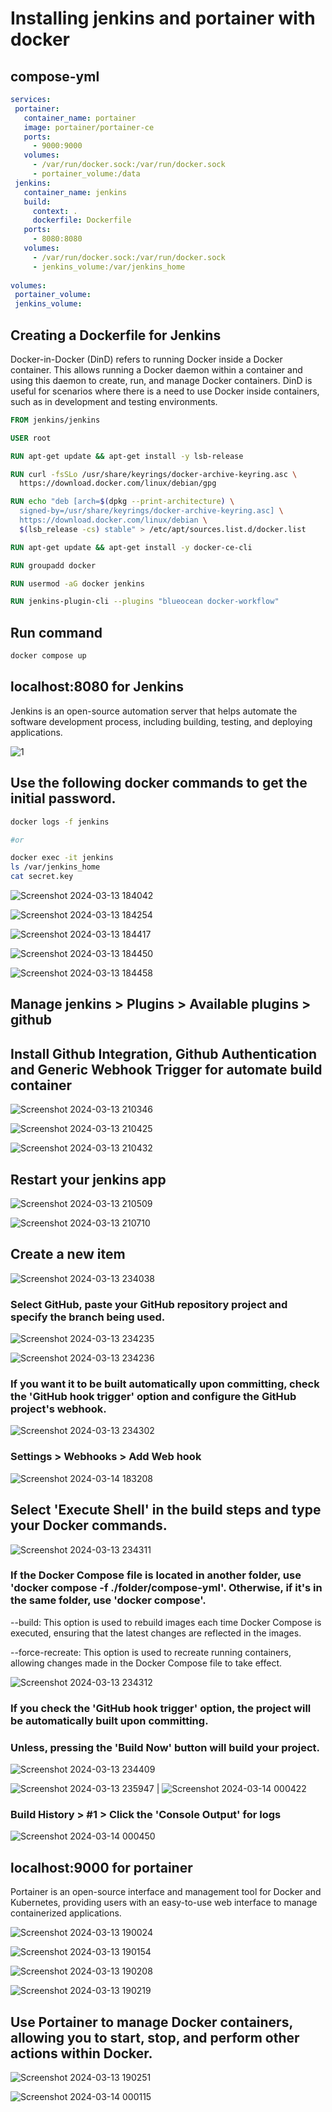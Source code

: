 
# Installing jenkins and portainer with docker

## compose-yml 
 ```yml
services:
  portainer:
    container_name: portainer
    image: portainer/portainer-ce
    ports:
      - 9000:9000
    volumes:
      - /var/run/docker.sock:/var/run/docker.sock
      - portainer_volume:/data
  jenkins:
    container_name: jenkins
    build:
      context: .
      dockerfile: Dockerfile
    ports:
      - 8080:8080
    volumes:
      - /var/run/docker.sock:/var/run/docker.sock
      - jenkins_volume:/var/jenkins_home
   
volumes:
  portainer_volume:
  jenkins_volume:
 
```
## Creating a Dockerfile for Jenkins
Docker-in-Docker (DinD) refers to running Docker inside a Docker container. This allows running a Docker daemon within a container and using this daemon to create, run, and manage Docker containers. DinD is useful for scenarios where there is a need to use Docker inside containers, such as in development and testing environments.
```dockerfile
FROM jenkins/jenkins 

USER root

RUN apt-get update && apt-get install -y lsb-release

RUN curl -fsSLo /usr/share/keyrings/docker-archive-keyring.asc \
  https://download.docker.com/linux/debian/gpg

RUN echo "deb [arch=$(dpkg --print-architecture) \
  signed-by=/usr/share/keyrings/docker-archive-keyring.asc] \
  https://download.docker.com/linux/debian \
  $(lsb_release -cs) stable" > /etc/apt/sources.list.d/docker.list

RUN apt-get update && apt-get install -y docker-ce-cli

RUN groupadd docker

RUN usermod -aG docker jenkins

RUN jenkins-plugin-cli --plugins "blueocean docker-workflow"
```
## Run command
```bash
docker compose up
```

## localhost:8080 for Jenkins
Jenkins is an open-source automation server that helps automate the software development process, including building, testing, and deploying applications.

![1](https://github.com/mstf-yalcin/docker-portainer-jenkins/assets/83976212/4d909e3e-907d-477c-bf8e-81cccdbcb194)



## Use the following docker commands to get the initial password.
```bash
docker logs -f jenkins

#or

docker exec -it jenkins
ls /var/jenkins_home
cat secret.key
```


![Screenshot 2024-03-13 184042](https://github.com/mstf-yalcin/docker-portainer-jenkins/assets/83976212/64fcd030-58b9-4765-8540-d618536991ec)

![Screenshot 2024-03-13 184254](https://github.com/mstf-yalcin/docker-portainer-jenkins/assets/83976212/ee1e671e-aa0b-4d1a-82d2-3ea041f92de4)

![Screenshot 2024-03-13 184417](https://github.com/mstf-yalcin/docker-portainer-jenkins/assets/83976212/f374c18e-82ba-45b2-9b07-9bc7046bc6fb)

![Screenshot 2024-03-13 184450](https://github.com/mstf-yalcin/docker-portainer-jenkins/assets/83976212/e2ab0a8a-4c87-4436-80da-35ce36dbd5b6)

![Screenshot 2024-03-13 184458](https://github.com/mstf-yalcin/docker-portainer-jenkins/assets/83976212/0861eaf0-1528-4671-adb5-bffcd7687dea)

## Manage jenkins > Plugins > Available plugins > github
## Install Github Integration, Github Authentication and Generic Webhook Trigger for automate build container

![Screenshot 2024-03-13 210346](https://github.com/mstf-yalcin/docker-portainer-jenkins/assets/83976212/445e8703-6620-4df6-bdfc-37eff3bb1257)

![Screenshot 2024-03-13 210425](https://github.com/mstf-yalcin/docker-portainer-jenkins/assets/83976212/1da1739d-d03f-4649-a3b8-bb86b3c96510)

![Screenshot 2024-03-13 210432](https://github.com/mstf-yalcin/docker-portainer-jenkins/assets/83976212/b7721023-5fd8-416d-94dd-39adb7943d87)

## Restart your jenkins app

![Screenshot 2024-03-13 210509](https://github.com/mstf-yalcin/docker-portainer-jenkins/assets/83976212/c8513edf-7ddf-461a-8abd-372db7d77649)

![Screenshot 2024-03-13 210710](https://github.com/mstf-yalcin/docker-portainer-jenkins/assets/83976212/8067f44f-3581-4e80-9acb-86ff3dddc275)

## Create a new item

![Screenshot 2024-03-13 234038](https://github.com/mstf-yalcin/docker-portainer-jenkins/assets/83976212/45b43f38-df7a-4b5f-a598-33bfc6ce3f0f)


### Select GitHub, paste your GitHub repository project and specify the branch being used.

![Screenshot 2024-03-13 234235](https://github.com/mstf-yalcin/docker-portainer-jenkins/assets/83976212/960d1bb0-dd3a-4dcf-8d34-6844e968c8c6)

![Screenshot 2024-03-13 234236](https://github.com/mstf-yalcin/docker-portainer-jenkins/assets/83976212/7d68b089-4a65-46b4-a6da-f4ed84bdcb3e)






### If you want it to be built automatically upon committing, check the 'GitHub hook trigger' option and configure the GitHub project's webhook.

![Screenshot 2024-03-13 234302](https://github.com/mstf-yalcin/docker-portainer-jenkins/assets/83976212/cdc7efa8-050d-4666-a278-87a66340be42)

### Settings > Webhooks > Add Web hook

![Screenshot 2024-03-14 183208](https://github.com/mstf-yalcin/docker-portainer-jenkins/assets/83976212/994fa677-080e-428b-ba99-10f020598b60)

## Select 'Execute Shell' in the build steps and type your Docker commands.

![Screenshot 2024-03-13 234311](https://github.com/mstf-yalcin/docker-portainer-jenkins/assets/83976212/5d84e846-b44d-40f6-9508-35051740e959)


### If the Docker Compose file is located in another folder, use 'docker compose -f ./folder/compose-yml'. Otherwise, if it's in the same folder, use 'docker compose'.

--build: This option is used to rebuild images each time Docker Compose is executed, ensuring that the latest changes are reflected in the images.

--force-recreate: This option is used to recreate running containers, allowing changes made in the Docker Compose file to take effect.

![Screenshot 2024-03-13 234312](https://github.com/mstf-yalcin/docker-portainer-jenkins/assets/83976212/11381ac0-16a0-4abd-b291-69654ba30b80)


### If you check the 'GitHub hook trigger' option, the project will be automatically built upon committing. 
### Unless, pressing the 'Build Now' button will build your project.


![Screenshot 2024-03-13 234409](https://github.com/mstf-yalcin/docker-portainer-jenkins/assets/83976212/f79fb47c-c72c-461c-b4f4-235052223445)

![Screenshot 2024-03-13 235947](https://github.com/mstf-yalcin/docker-portainer-jenkins/assets/83976212/88f2c057-9815-4502-b79d-1a82cf5f18ad) | ![Screenshot 2024-03-14 000422](https://github.com/mstf-yalcin/docker-portainer-jenkins/assets/83976212/a0691b9a-d33a-4702-9e16-2e7b3b83e48d)

### Build History > #1 > Click the 'Console Output' for logs

![Screenshot 2024-03-14 000450](https://github.com/mstf-yalcin/docker-portainer-jenkins/assets/83976212/448e2c8d-3d22-40a2-81ec-b66185fd77eb)


## localhost:9000 for portainer

Portainer is an open-source interface and management tool for Docker and Kubernetes, providing users with an easy-to-use web interface to manage containerized applications.

![Screenshot 2024-03-13 190024](https://github.com/mstf-yalcin/docker-portainer-jenkins/assets/83976212/ce6c3099-e3dd-4a84-b16e-e8ee55cfaa8b)

![Screenshot 2024-03-13 190154](https://github.com/mstf-yalcin/docker-portainer-jenkins/assets/83976212/43df9da5-7c97-46cf-bc7f-2ba247fd83fd)


![Screenshot 2024-03-13 190208](https://github.com/mstf-yalcin/docker-portainer-jenkins/assets/83976212/94f50d8f-d129-4aa9-8bfd-a079a1b9313f)


![Screenshot 2024-03-13 190219](https://github.com/mstf-yalcin/docker-portainer-jenkins/assets/83976212/583cd506-ef40-497e-9623-d0bd616ea621)


## Use Portainer to manage Docker containers, allowing you to start, stop, and perform other actions within Docker.

![Screenshot 2024-03-13 190251](https://github.com/mstf-yalcin/docker-portainer-jenkins/assets/83976212/61d34a67-d556-4426-ae1e-d867e0b7dc8b)


![Screenshot 2024-03-14 000115](https://github.com/mstf-yalcin/docker-portainer-jenkins/assets/83976212/b3e1d051-6737-4428-b178-60929ab0818c)











